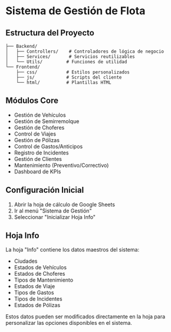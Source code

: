 # Sistema de Gestión de Flota

## Estructura del Proyecto
```
├── Backend/
│   ├── Controllers/    # Controladores de lógica de negocio
│   ├── Services/       # Servicios reutilizables
│   └── Utils/         # Funciones de utilidad
└── Frontend/
    ├── css/           # Estilos personalizados
    ├── js/            # Scripts del cliente
    └── html/          # Plantillas HTML
```

## Módulos Core
- Gestión de Vehículos
- Gestión de Semirremolque
- Gestión de Choferes
- Control de Viajes
- Gestión de Pólizas
- Control de Gastos/Anticipos
- Registro de Incidentes
- Gestión de Clientes
- Mantenimiento (Preventivo/Correctivo)
- Dashboard de KPIs

## Configuración Inicial
1. Abrir la hoja de cálculo de Google Sheets
2. Ir al menú "Sistema de Gestión"
3. Seleccionar "Inicializar Hoja Info"

## Hoja Info
La hoja "Info" contiene los datos maestros del sistema:
- Ciudades
- Estados de Vehículos
- Estados de Choferes
- Tipos de Mantenimiento
- Estados de Viaje
- Tipos de Gastos
- Tipos de Incidentes
- Estados de Pólizas

Estos datos pueden ser modificados directamente en la hoja para personalizar las opciones disponibles en el sistema. 